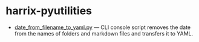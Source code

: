 # harrix-pyutilities

- [date_from_filename_to_yaml.py](https://github.com/Harrix/harrix-pyutilities/blob/main/src/date_from_filename_to_yaml.py) — CLI console script removes the date from the names of folders and markdown files and transfers it to YAML.
